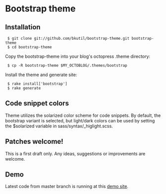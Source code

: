 # Bootstrap theme

## Installation

     $ git clone git://github.com/bkutil/bootstrap-theme.git bootstrap-theme
     $ cd bootstrap-theme

Copy the bootstrap-theme into your blog's octopress .theme directory:

     $ cp -R bootstrap-theme $MY_OCTOBLOG/.themes/bootstrap

Install the theme and generate site:

     $ rake install['bootstrap']
     $ rake generate

## Code snippet colors

Theme utilizes the solarized color scheme for code snippets. By default, the
bootstrap variant is selected, but light/dark colors can be used by setting
the $solarized variable in sass/syntax/\_higlight.scss.

## Patches welcome!

This is a first draft only. Any ideas, suggestions or improvements are welcome.

## Demo

Latest code from master branch is running at this [demo site](http://bootstrap-theme.kutilovi.cz).
